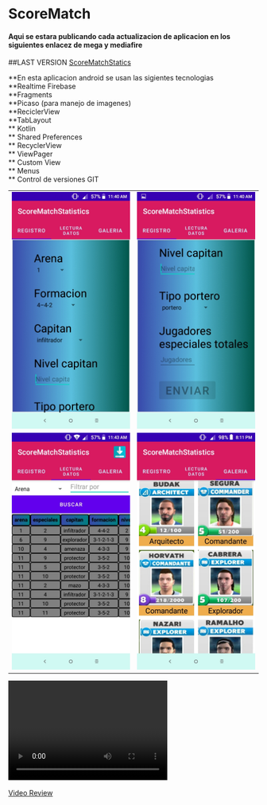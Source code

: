 # ScoreMatch

#### Aqui se estara publicando cada actualizacion de aplicacion en los siguientes enlacez de mega y mediafire

##LAST VERSION 
[ScoreMatchStatics](https://raw.githubusercontent.com/Orlandroid/ScoreMatch/main/app/release/app-release.apk)

**En esta aplicacion android se usan las sigientes tecnologias <br> 
**Realtime Firebase <br>
**Fragments <br>
**Picaso (para manejo de imagenes) <br>
**ReciclerView <br>
**TabLayout <br>
** Kotlin <br> 
** Shared Preferences <br>
** RecyclerView <br>
** ViewPager <br> 
** Custom View <br>
** Menus <br>
** Control de versiones GIT

<table>
  <tr>
  <td><img src="Registro.jpeg" alt"Registro"></td><td><img src="Registro2.jpeg" alt"Registro"></td>
  </tr>
  <tr>
  <td><img src="Datos.jpeg" alt"Datos"></td><td><img src="Galeriaa.jpeg" alt"Galeria"></td>
  </tr>
  </table>
  <video src="https://www.youtube.com/watch?v=hGond69ACLU" width="320" height="200" controls preload></video>
  
  [Video Review](https://www.youtube.com/watch?v=hGond69ACLU)



